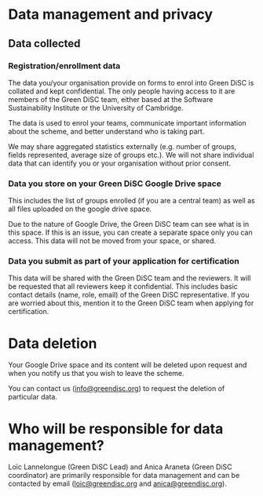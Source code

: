 # Data management and privacy

## Data collected

### Registration/enrollment data

The data you/your organisation provide on forms to enrol into Green DiSC is collated and kept confidential. The only people having access to it are members of the Green DiSC team, either based at the Software Sustainability Institute or the University of Cambridge.

The data is used to enrol your teams, communicate important information about the scheme, and better understand who is taking part. 

We may share aggregated statistics externally (e.g. number of groups, fields represented, average size of groups etc.). We will not share individual data that can identify you or your organisation without prior consent. 

### Data you store on your Green DiSC Google Drive space

This includes the list of groups enrolled (if you are a central team) as well as all files uploaded on the google drive space. 

Due to the nature of Google Drive, the Green DiSC team can see what is in this space. If this is an issue, you can create a separate space only you can access. This data will not be moved from your space, or shared. 

### Data you submit as part of your application for certification

This data will be shared with the Green DiSC team and the reviewers. It will be requested that all reviewers keep it confidential. This includes basic contact details (name, role, email) of the Green DiSC representative. If you are worried about this, mention it to the Green DiSC team when applying for certification. 

# Data deletion

Your Google Drive space and its content will be deleted upon request and when you notify us that you wish to leave the scheme. 

You can contact us ([info@greendisc.org](mailto:info@greendisc.org)) to request the deletion of particular data.

# Who will be responsible for data management?

Loïc Lannelongue (Green DiSC Lead) and Anica Araneta (Green DiSC coordinator) are primarily responsible for data management and can be contacted by email ([loic@greendisc.org](mailto:loic@greendisc.org) and anica@greendisc.org). 